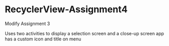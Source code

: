 # RecyclerView-Assignment4

Modify Assignment 3

Uses two activities to display a selection screen and a close-up screen
app has a custom icon and title on menu
